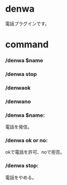 # denwa
電話プラグインです。

# command
### /denwa $name
### /denwa stop
### /denwaok
### /denwano

### /denwa $name:
電話を発信。
### /denwa ok or no:
okで電話を許可、noで拒否。
### /denwa stop:
電話をやめる。
